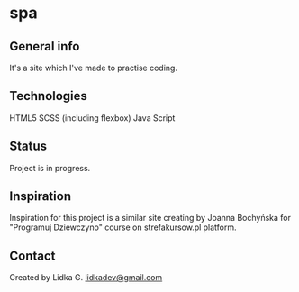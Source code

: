 # spa

## General info
It's a site which I've made to practise coding.

## Technologies
HTML5
SCSS (including flexbox)
Java Script

## Status
Project is in progress.

## Inspiration
Inspiration for this project is a similar site creating by Joanna Bochyńska for "Programuj Dziewczyno" course on strefakursow.pl platform.

## Contact
Created by Lidka G. lidkadev@gmail.com
